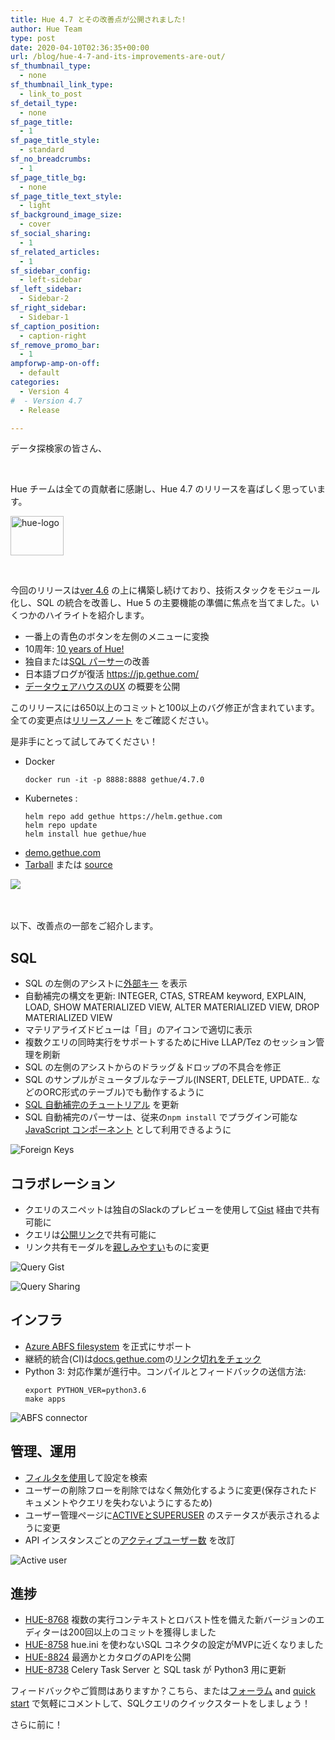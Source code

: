 ```yaml
---
title: Hue 4.7 とその改善点が公開されました!
author: Hue Team
type: post
date: 2020-04-10T02:36:35+00:00
url: /blog/hue-4-7-and-its-improvements-are-out/
sf_thumbnail_type:
  - none
sf_thumbnail_link_type:
  - link_to_post
sf_detail_type:
  - none
sf_page_title:
  - 1
sf_page_title_style:
  - standard
sf_no_breadcrumbs:
  - 1
sf_page_title_bg:
  - none
sf_page_title_text_style:
  - light
sf_background_image_size:
  - cover
sf_social_sharing:
  - 1
sf_related_articles:
  - 1
sf_sidebar_config:
  - left-sidebar
sf_left_sidebar:
  - Sidebar-2
sf_right_sidebar:
  - Sidebar-1
sf_caption_position:
  - caption-right
sf_remove_promo_bar:
  - 1
ampforwp-amp-on-off:
  - default
categories:
  - Version 4
#  - Version 4.7
  - Release

---
```

データ探検家の皆さん、

&nbsp;

Hue チームは全ての貢献者に感謝し、Hue 4.7 のリリースを喜ばしく思っています。

<img class="" src="https://cdn.gethue.com/uploads/2015/08/hue-logo-copy.png" alt="hue-logo" width="85" height="63" />

&nbsp;

今回のリリースは[ver 4.6](https://gethue.com/hue-4-6-and-its-improvements-are-out/) の上に構築し続けており、技術スタックをモジュール化し、SQL の統合を改善し、Hue 5 の主要機能の準備に焦点を当てました。いくつかのハイライトを紹介します。

* 一番上の青色のボタンを左側のメニューに変換
* 10周年: [10 years of Hue!](https://gethue.com/blog/2020-01-28-ten-years-data-querying-ux-evolution/)
* 独自または[SQL パーサー](https://docs.gethue.com/developer/parsers/)の改善
* 日本語ブログが復活 https://jp.gethue.com/
* [データウェアハウスのUX](https://gethue.com/blog/2020-02-10-sql-query-experience-of-your-cloud-data-warehouse/) の概要を公開


このリリースには650以上のコミットと100以上のバグ修正が含まれています。全ての変更点は[リリースノート](https://docs.gethue.com/releases/release-notes-4.7.0/) をご確認ください。

是非手にとって試してみてください！

* Docker
    ```
    docker run -it -p 8888:8888 gethue/4.7.0
    ```
* Kubernetes :
    ```
    helm repo add gethue https://helm.gethue.com
    helm repo update
    helm install hue gethue/hue
    ```
* [demo.gethue.com](demo.gethue.com)
* [Tarball](https://cdn.gethue.com/downloads/hue-4.7.0.tgz) または [source](https://github.com/cloudera/hue/archive/release-4.7.0.zip)

<a href="https://cdn.gethue.com/uploads/2020/04/hue-4.7.png">
  <img src="https://cdn.gethue.com/uploads/2020/04/hue-4.7.png" />
</a>

</br>
</br>
</br>

以下、改善点の一部をご紹介します。

## SQL

* SQL の左側のアシストに[外部キー](https://gethue.com/2019-11-13-sql-column-assist-icons/) を表示
* 自動補完の構文を更新: INTEGER, CTAS, STREAM keyword, EXPLAIN, LOAD, SHOW MATERIALIZED VIEW, ALTER MATERIALIZED VIEW,  DROP MATERIALIZED VIEW
* マテリアライズドビューは「目」のアイコンで適切に表示
* 複数クエリの同時実行をサポートするためにHive LLAP/Tez のセッション管理を刷新
* SQL の左側のアシストからのドラッグ＆ドロップの不具合を修正
* SQL のサンプルがミュータブルなテーブル(INSERT, DELETE, UPDATE.. などのORC形式のテーブル)でも動作するように
* [SQL 自動補完のチュートリアル](https://docs.gethue.com/developer/parsers/) を更新
* SQL 自動補完のパーサーは、従来の`npm install` でプラグイン可能な[JavaScript コンポーネント](https://jp.gethue.com/blog/2020-02-27-using-sql-parser-module/) として利用できるように

![Foreign Keys](https://cdn.gethue.com/uploads/2019/11/sql_columns_assist_keys.png)

## コラボレーション

* クエリのスニペットは独自のSlackのプレビューを使用して[Gist](https://jp.gethue.com/blog/2020-03-04-datawarehouse-database-sql-collaboration-and-sharing-with-link-and-gist/#sql-snippet---gist) 経由で共有可能に
* クエリは[公開リンク](https://jp.gethue.com/blog/2020-03-04-datawarehouse-database-sql-collaboration-and-sharing-with-link-and-gist/#public-links)で共有可能に
* リンク共有モーダルを[親しみやすい](https://cdn.gethue.com/uploads/2020/04/4.7_sharing_popup.png)ものに変更

![Query Gist](https://cdn.gethue.com/uploads/2020/03/editor_gist_slack.png)

![Query Sharing](https://cdn.gethue.com/uploads/2020/03/editor_sharing_popup.png)

## インフラ

* [Azure ABFS filesystem](https://gethue.com/integration-with-microsoft-azure-data-lake-store-gen2/) を正式にサポート
* 継続的統合(CI)は[docs.gethue.com](https://docs.gethue.com/)の[リンク切れをチェック](https://jp.gethue.com/checking-dead-links-automatically-continuous-integration/)
* Python 3: 対応作業が進行中。コンパイルとフィードバックの送信方法:
  ```
  export PYTHON_VER=python3.6
  make apps
  ```

![ABFS connector](https://cdn.gethue.com/uploads/2020/04/4.7_filebrowser_abfs.png)

## 管理、運用

* [フィルタを使用](https://cdn.gethue.com/uploads/2020/04/4.7_admin_config_filter.png)して設定を検索
* ユーザーの削除フローを削除ではなく無効化するように変更(保存されたドキュメントやクエリを失わないようにするため)
* ユーザー管理ページに[ACTIVEとSUPERUSER](https://cdn.gethue.com/uploads/2020/04/4.7_admin_users_status.png) のステータスが表示されるように変更
* API インスタンスごとの[アクティブユーザー数](https://jp.gethue.com/hue-active-users-metric-improvements/) を改訂

![Active user](https://cdn.gethue.com/uploads/2020/04/cm_active_users.png)

## 進捗

* [HUE-8768](https://issues.cloudera.org/browse/HUE-8768) 複数の実行コンテキストとロバスト性を備えた新バージョンのエディターは200回以上のコミットを獲得しました
* [HUE-8758](https://issues.cloudera.org/browse/HUE-8758) hue.ini を使わないSQL コネクタの設定がMVPに近くなりました
* [HUE-8824](https://issues.cloudera.org/browse/HUE-8824) 最適かとカタログのAPIを公開
* [HUE-8738](https://issues.cloudera.org/browse/HUE-8738) Celery Task Server と SQL task が Python3 用に更新


フィードバックやご質問はありますか？こちら、または<a href="https://discourse.gethue.com/">フォーラム</a> and <a href="https://docs.gethue.com/quickstart/">quick start</a> で気軽にコメントして、SQLクエリのクイックスタートをしましょう！


さらに前に！
